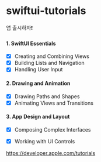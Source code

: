 # swiftui-tutorials
앱 출시하자❗️


#### 1. SwiftUI Essentials
- [x] Creating and Combining Views
- [x] Building Lists and Navigation
- [x] Handling User Input

#### 2. Drawing and Animation
- [x] Drawing Paths and Shapes
- [x] Animating Views and Transitions

#### 3. App Design and Layout
- [x] Composing Complex Interfaces
- [x] Working with UI Controls



https://developer.apple.com/tutorials
